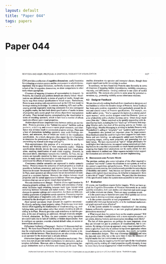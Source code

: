 ```yaml
---
layout: default
title: "Paper 044"
tags: papers
---
```


# Paper 044

<img src="/assets/scans/44.png" alt="Page with chartjunk removed" width="800"/>
